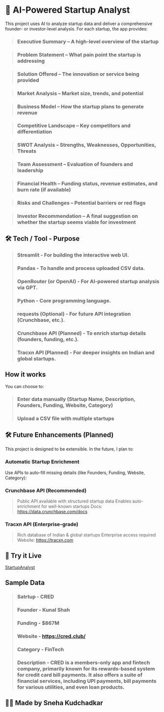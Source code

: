 # 🚀 AI-Powered Startup Analyst



This project uses AI to analyze startup data and deliver a comprehensive founder- or investor-level analysis. For each startup, the app provides:

> ### Executive Summary – A high-level overview of the startup

> ### Problem Statement – What pain point the startup is addressing

> ### Solution Offered – The innovation or service being provided

> ### Market Analysis – Market size, trends, and potential

> ### Business Model – How the startup plans to generate revenue

> ### Competitive Landscape – Key competitors and differentiation

> ### SWOT Analysis – Strengths, Weaknesses, Opportunities, Threats

> ### Team Assessment – Evaluation of founders and leadership

> ### Financial Health – Funding status, revenue estimates, and burn rate (if available)

> ### Risks and Challenges – Potential barriers or red flags

> ### Investor Recommendation – A final suggestion on whether the startup seems viable for investment




## 🛠️ Tech / Tool - Purpose
> ### Streamlit - For building the interactive web UI.
> ### Pandas - To handle and process uploaded CSV data.
> ### OpenRouter (or OpenAI) - For AI-powered startup analysis via GPT.
> ### Python - Core programming language.
> ### requests (Optional) - For future API integration (Crunchbase, etc.).
> ### Crunchbase API (Planned) - To enrich startup details (founders, funding, etc.).
> ### Tracxn API (Planned) - For deeper insights on Indian and global startups.



## How it works
You can choose to:
> ### **Enter data manually** (Startup Name, Description, Founders, Funding, Website, Category)
> ### **Upload a CSV file** with multiple startups



## 🛠 Future Enhancements (Planned)
This project is designed to be extensible. In the future, I plan to:

### Automatic Startup Enrichment
Use APIs to auto-fill missing details (like Founders, Funding, Website, Category):


### Crunchbase API (Recommended)
> Public API available with structured startup data
> Enables auto-enrichment for well-known startups
> Docs: https://data.crunchbase.com/docs


### Tracxn API (Enterprise-grade)
> Rich database of Indian & global startups
> Enterprise access required
> Website: https://tracxn.com

## 🔗 Try it Live
[StartupAnalyst](https://startupanalyst.streamlit.app/)

## Sample Data
> ### Satrtup - CRED
> ### Founder - Kunal Shah
> ### Funding - $867M
> ### Website - https://cred.club/
> ### Category - FinTech
> ### Description - CRED is a members-only app and fintech company, primarily known for its rewards-based system for credit card bill payments. It also offers a suite of financial services, including UPI payments, bill payments for various utilities, and even loan products. 

## 🙋‍♀️ Made by Sneha Kudchadkar
